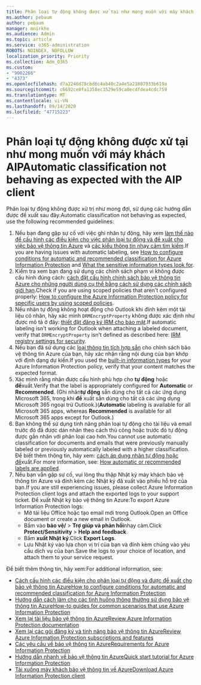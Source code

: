 ```yaml
---
title: Phân loại tự động không được xử tại như mong muốn với máy khách AIP
ms.author: pebaum
author: pebaum
manager: mnirkhe
ms.audience: Admin
ms.topic: article
ms.service: o365-administration
ROBOTS: NOINDEX, NOFOLLOW
localization_priority: Priority
ms.collection: Adm_O365
ms.custom:
- "9002266"
- "4373"
ms.openlocfilehash: d7a2246d78cbd6c4ab40c2a4e5a21807933b619a
ms.sourcegitcommit: c6692ce0fa1358ec3529e59ca0ecdfdea4cdc759
ms.translationtype: MT
ms.contentlocale: vi-VN
ms.lasthandoff: 09/14/2020
ms.locfileid: "47715223"
---
```

# <a name="automatic-classification-not-behaving-as-expected-with-the-aip-client"></a><span data-ttu-id="2564a-102">Phân loại tự động không được xử tại như mong muốn với máy khách AIP</span><span class="sxs-lookup"><span data-stu-id="2564a-102">Automatic classification not behaving as expected with the AIP client</span></span>

<span data-ttu-id="2564a-103">Phân loại tự động không được xử trị như mong đợi, sử dụng các hướng dẫn được đề xuất sau đây:</span><span class="sxs-lookup"><span data-stu-id="2564a-103">Automatic classification not behaving as expected, use the following recommended guidelines:</span></span>

1. <span data-ttu-id="2564a-104">Nếu bạn đang gặp sự cố với việc ghi nhãn tự động, hãy xem [làm thế nào để cấu hình các điều kiện cho việc phân loại tự động và đề xuất cho việc bảo vệ thông tin Azure](https://docs.microsoft.com/azure/information-protection/configure-policy-classification) và [các kiểu thông tin nhạy cảm tìm kiếm](https://docs.microsoft.com/microsoft-365/compliance/sensitive-information-type-entity-definitions).</span><span class="sxs-lookup"><span data-stu-id="2564a-104">If you are having issues with automatic labeling, see [How to configure conditions for automatic and recommended classification for Azure Information Protection](https://docs.microsoft.com/azure/information-protection/configure-policy-classification) and [What the sensitive information types look for](https://docs.microsoft.com/microsoft-365/compliance/sensitive-information-type-entity-definitions).</span></span>
2. <span data-ttu-id="2564a-105">Kiểm tra xem bạn đang sử dụng các chính sách phạm vi không được cấu hình đúng cách: [cách đặt cấu hình chính sách bảo vệ thông tin Azure cho những người dùng cụ thể bằng cách sử dụng các chính sách giới hạn](https://docs.microsoft.com/azure/information-protection/configure-policy-scope).</span><span class="sxs-lookup"><span data-stu-id="2564a-105">Check if you are using scoped policies that aren't configured properly: [How to configure the Azure Information Protection policy for specific users by using scoped policies](https://docs.microsoft.com/azure/information-protection/configure-policy-scope).</span></span>
3. <span data-ttu-id="2564a-106">Nếu nhãn tự động không hoạt động cho Outlook khi đính kèm một tài liệu có nhãn, hãy xác minh `DRMEncryptProperty` không được xác định như được mô tả ở đây: [thiết đặt đăng ký IRM cho bảo mật](https://docs.microsoft.com/deployoffice/security/protect-sensitive-messages-and-documents-by-using-irm-in-office#office-2016-irm-registry-key-options).</span><span class="sxs-lookup"><span data-stu-id="2564a-106">If automatic labeling isn't working for Outlook when attaching a labeled document, verify that `DRMEncryptProperty` isn't defined as described here: [IRM registry settings for security](https://docs.microsoft.com/deployoffice/security/protect-sensitive-messages-and-documents-by-using-irm-in-office#office-2016-irm-registry-key-options).</span></span>
4. <span data-ttu-id="2564a-107">Nếu bạn đã sử dụng các [loại thông tin tích hợp sẵn](https://support.office.com/article/What-the-sensitive-information-types-look-for-fd505979-76be-4d9f-b459-abef3fc9e86b) cho chính sách bảo vệ thông tin Azure của bạn, hãy xác nhận rằng nội dung của bạn khớp với định dạng dự kiến.</span><span class="sxs-lookup"><span data-stu-id="2564a-107">If you used the [built-in information types](https://support.office.com/article/What-the-sensitive-information-types-look-for-fd505979-76be-4d9f-b459-abef3fc9e86b) for your Azure Information Protection policy, verify that your content matches the expected format.</span></span>
5. <span data-ttu-id="2564a-108">Xác minh rằng nhãn được cấu hình phù hợp cho **tự động** hoặc **đề**xuất.</span><span class="sxs-lookup"><span data-stu-id="2564a-108">Verify that the label is appropriately configured for **Automatic** or **Recommended**.</span></span> <span data-ttu-id="2564a-109">(Ghi nhãn**tự động** sẵn dùng cho tất cả các ứng dụng Microsoft 365, trong khi **đề** xuất sẵn dùng cho tất cả các ứng dụng Microsoft 365 ngoại trừ Outlook.)</span><span class="sxs-lookup"><span data-stu-id="2564a-109">(**Automatic** labeling is available for all Microsoft 365 apps, whereas **Recommended** is available for all Microsoft 365 apps except for Outlook.)</span></span>
6. <span data-ttu-id="2564a-110">Bạn không thể sử dụng tính năng phân loại tự động cho tài liệu và email trước đó đã được dán nhãn theo cách thủ công hoặc trước đó tự động được gắn nhãn với phân loại cao hơn.</span><span class="sxs-lookup"><span data-stu-id="2564a-110">You cannot use automatic classification for documents and emails that were previously manually labeled or previously automatically labeled with a higher classification.</span></span>  <span data-ttu-id="2564a-111">Để biết thêm thông tin, hãy xem: [cách áp dụng nhãn tự động hoặc đề](https://docs.microsoft.com/azure/information-protection/configure-policy-classification#how-automatic-or-recommended-labels-are-applied)xuất.</span><span class="sxs-lookup"><span data-stu-id="2564a-111">For more information, see: [How automatic or recommended labels are applied](https://docs.microsoft.com/azure/information-protection/configure-policy-classification#how-automatic-or-recommended-labels-are-applied).</span></span>
7. <span data-ttu-id="2564a-112">Nếu bạn vẫn gặp sự cố, vui lòng thu thập Nhật ký máy khách bảo vệ thông tin Azure và đính kèm các Nhật ký đã xuất vào phiếu hỗ trợ của bạn.</span><span class="sxs-lookup"><span data-stu-id="2564a-112">If you are still experiencing issues, please collect Azure Information Protection client logs and attach the exported logs to your support ticket.</span></span> <span data-ttu-id="2564a-113">Để xuất Nhật ký bảo vệ thông tin Azure:</span><span class="sxs-lookup"><span data-stu-id="2564a-113">To export Azure Information Protection logs:</span></span>
    - <span data-ttu-id="2564a-114">Mở tài liệu Office hoặc tạo email mới trong Outlook.</span><span class="sxs-lookup"><span data-stu-id="2564a-114">Open an Office document or create a new email in Outlook.</span></span>
    - <span data-ttu-id="2564a-115">Bấm vào **bảo vệ/**  >  **Trợ giúp và phản hồi**nhạy cảm.</span><span class="sxs-lookup"><span data-stu-id="2564a-115">Click **Protect/Sensitivity** > **Help and feedback**.</span></span>
    - <span data-ttu-id="2564a-116">Bấm **xuất Nhật ký**.</span><span class="sxs-lookup"><span data-stu-id="2564a-116">Click **Export Logs**.</span></span>
    - <span data-ttu-id="2564a-117">Lưu Nhật ký vào lựa chọn vị trí của bạn và đính kèm chúng vào yêu cầu dịch vụ của bạn.</span><span class="sxs-lookup"><span data-stu-id="2564a-117">Save the logs to your choice of location, and attach them to your service request.</span></span>

<span data-ttu-id="2564a-118">Để biết thêm thông tin, hãy xem:</span><span class="sxs-lookup"><span data-stu-id="2564a-118">For additional information, see:</span></span>

- [<span data-ttu-id="2564a-119">Cách cấu hình các điều kiện cho phân loại tự động và được đề xuất cho bảo vệ thông tin Azure</span><span class="sxs-lookup"><span data-stu-id="2564a-119">How to configure conditions for automatic and recommended classification for Azure Information Protection</span></span>](https://docs.microsoft.com/azure/information-protection/configure-policy-classification)
- [<span data-ttu-id="2564a-120">Hướng dẫn cách làm cho các tình huống thông thường sử dụng bảo vệ thông tin Azure</span><span class="sxs-lookup"><span data-stu-id="2564a-120">How-to guides for common scenarios that use Azure Information Protection</span></span>](https://docs.microsoft.com/azure/information-protection/how-to-guides)
- [<span data-ttu-id="2564a-121">Xem lại tài liệu bảo vệ thông tin Azure</span><span class="sxs-lookup"><span data-stu-id="2564a-121">Review Azure Information Protection documentation</span></span>](https://docs.microsoft.com/azure/information-protection/what-is-information-protection)
- [<span data-ttu-id="2564a-122">Xem lại các gói đăng ký và tính năng bảo vệ thông tin Azure</span><span class="sxs-lookup"><span data-stu-id="2564a-122">Review Azure Information Protection subscriptions and features</span></span>](https://azure.microsoft.com/pricing/details/information-protection)
- [<span data-ttu-id="2564a-123">Các yêu cầu về bảo vệ thông tin Azure</span><span class="sxs-lookup"><span data-stu-id="2564a-123">Requirements for Azure Information Protection</span></span>](https://docs.microsoft.com/azure/information-protection/get-started/requirements)
- [<span data-ttu-id="2564a-124">Hướng dẫn nhanh về bảo vệ thông tin Azure</span><span class="sxs-lookup"><span data-stu-id="2564a-124">Quick start tutorial for Azure Information Protection</span></span>](https://docs.microsoft.com/azure/information-protection/get-started/infoprotect-quick-start-tutorial)
- [<span data-ttu-id="2564a-125">Tải xuống máy khách bảo vệ thông tin về Azure</span><span class="sxs-lookup"><span data-stu-id="2564a-125">Download Azure Information Protection client</span></span>](https://www.microsoft.com/download/details.aspx?id=53018)
